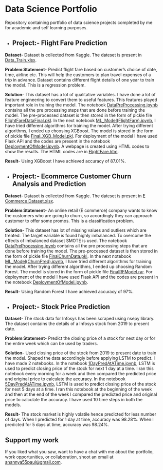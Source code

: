 # Data Science Portfolio

Repository containing portfolio of data science projects completed by me for academic and self learning purposes.

* ## Project:- Flight Fare Prediction
**Dataset**- Dataset is collected from Kaggle. The dateset is present in [Data_Train.xlsx](https://github.com/AnannyaPaul/Anannya/blob/main/Flight%20Fare%20Prediction/Data_Train.xlsx).
  
**Problem Statement**- Predict flight fare based on customer’s choice of date, time, airline etc. This will help the customers to plan travel expenses of a trip in advance. 
Dataset contains different flight details of one year to train the model. This is a regression problem.

**Solution**- This dataset has a lot of qualitative variables. I have done a lot of feature engineering to convert them to useful features. This features played important role in training the model. The notebook [DataPreProcessing.ipynb](https://github.com/AnannyaPaul/Anannya/blob/main/Flight%20Fare%20Prediction/DataPreProcessing.ipynb) contains all the pre processing steps that are done before training the model. The pre-processed dataset is then stored in the form of pickle file [FlightFareDataFinal.pkl](https://github.com/AnannyaPaul/Anannya/blob/main/Flight%20Fare%20Prediction/FlightFareDataFinal.pkl). In the next notebook [ML_Model(FlightFare).ipynb](https://github.com/AnannyaPaul/Anannya/blob/main/Flight%20Fare%20Prediction/ML_Model(FlightFare).ipynb), I have tried different algorithms for training the model. After trying different algorithms, I ended up choosing XGBoost. The model is stored in the form of pickle file [Final_XGB_Model.pkl](https://github.com/AnannyaPaul/Anannya/blob/main/Flight%20Fare%20Prediction/Final_XGB_Model.pkl). For deployment of the model I have used Flask API and the codes are present in the notebook [DeploymentOfModel.ipynb](https://github.com/AnannyaPaul/Anannya/blob/main/Flight%20Fare%20Prediction/DeploymentOfModel.ipynb). A webpage is created using HTML codes to show the results. The HTML codes are in [FlightFare.htm](https://github.com/AnannyaPaul/Anannya/blob/main/Flight%20Fare%20Prediction/FlightFare.htm).

**Result**- Using XGBoost I have achieved accuracy of 87.01%. 

* ## Project:- Ecommerce Customer Churn Analysis and Prediction
**Dataset**- Dataset is collected from Kaggle. The dateset is present in [E Commerce Dataset.xlsx](https://github.com/AnannyaPaul/Anannya/blob/main/Ecommerce%20Customer%20Churn%20Analysis%20and%20Prediction/E%20Commerce%20Dataset.xlsx).

**Problem Statement**- An online retail (E commerce) company wants to know the customers who are going to churn, so accordingly they can approach customer to offer some promos. This is a classification problem.

**Solution**- This dataset has lot of missing values and outliers which are treated. The target variable is found highly imbalanced. To overcome the effects of imbalanced dataset SMOTE is used. The notebook [DataPreProcessing.ipynb](https://github.com/AnannyaPaul/Anannya/blob/main/Ecommerce%20Customer%20Churn%20Analysis%20and%20Prediction/DataPreProcessing.ipynb) contains all the pre processing steps that are done before training the model. The pre-processed dataset is then stored in the form of pickle file [FinalChurnData.pkl](https://github.com/AnannyaPaul/Anannya/blob/main/Ecommerce%20Customer%20Churn%20Analysis%20and%20Prediction/FinalChurnData.pkl). In the next notebook [ML_Model(ChurnPred).ipynb](https://github.com/AnannyaPaul/Anannya/blob/main/Ecommerce%20Customer%20Churn%20Analysis%20and%20Prediction/ML_Model(Churn%20Pred).ipynb), I have tried different algorithms for training the model. After trying different algorithms, I ended up choosing Random Forest. The model is stored in the form of pickle file [FinalRFModel.rar](https://github.com/AnannyaPaul/Anannya/blob/main/Ecommerce%20Customer%20Churn%20Analysis%20and%20Prediction/FinalRFModel.rar). For deployment of the model I have used Flask API and the codes are present in the notebook [DeploymentOfModel.ipynb](https://github.com/AnannyaPaul/Anannya/blob/main/Ecommerce%20Customer%20Churn%20Analysis%20and%20Prediction/DeploymentOfModel.ipynb).

**Result**- Using Random Forest I have achieved accuracy of 97%. 

* ## Project:- Stock Price Prediction

**Dataset**- The stock data for Infosys has been scraped using nsepy library. The dataset contains the details of a Infosys stock from 2019 to present date.

**Problem Statement**- Predict the closing price of a stock for next day or for the entire week which can be used by traders.

**Solution**- Used closing price of the stock from 2019 to present date to train the model. Shaped the data accordingly before applying LSTM to predict. I have made 2 notebooks. In the notebook [1DayPredAtATime.ipynb](https://github.com/AnannyaPaul/Anannya/blob/main/Stock%20Price%20Prediction/1DayPredAtATime.ipynb), LSTM is used to predict closing price of the stock for next 1 day at a time. I ran this notebook every morning for a week and then compared the predicted price and original price to calculate the accuracy. In the notebook [5DayPredAtATime.ipynb](https://github.com/AnannyaPaul/Anannya/blob/main/Stock%20Price%20Prediction/5dayPredAtATime.ipynb), LSTM is used to predict closing price of the stock for next 5 days at a time. I ran this notebook at the beginning of the week and then at the end of the week I compared the predicted price and original price to calculate the accuracy. I have used 10 time steps in both the models.

**Result**- The stock market is highly volatile hence predicted for less number of days. When I predicted for 1 day at time, accuracy was 98.28%. When I predicted for 5 days at time, accuracy was 98.24%.

## Support my work 
If you liked what you saw, want to have a chat with me about the portfolio, work opportunities, or collaboration, shoot an email at anannya55paul@gmail.com.
